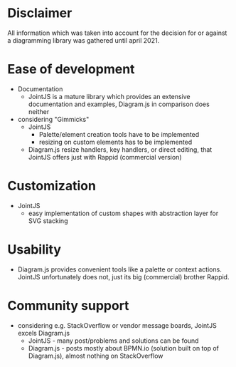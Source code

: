 # Disclaimer
All information which was taken into account for the decision for or against a diagramming library was gathered until april 2021.

# Ease of development
- Documentation
  - JointJS is a mature library which provides an extensive documentation and examples, Diagram.js in comparison does neither
- considering "Gimmicks"
  - JointJS
    - Palette/element creation tools have to be implemented
    - resizing on custom elements has to be implemented
  - Diagram.js resize handlers, key handlers, or direct editing, that JointJS offers just with Rappid (commercial version)

# Customization
- JointJS
  - easy implementation of custom shapes with abstraction layer for SVG stacking

# Usability
- Diagram.js provides convenient tools like a palette or context actions. JointJS unfortunately does not, just its big (commercial) brother Rappid.

# Community support
- considering e.g. StackOverflow or vendor message boards, JointJS excels Diagram.js
    - JointJS - many post/problems and solutions can be found
    - Diagram.js - posts mostly about BPMN.io (solution built on top of Diagram.js), almost nothing on StackOverflow